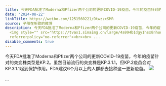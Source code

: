 ```yaml
---
title: 今天FDA批准了Moderna和Pfizer两个公司的更新COVID-19疫苗，今年的疫苗针对的突变株类型是KP.2。虽然目前流行的突变株是KP.3.1.1，但KP.2疫苗会对KP.3.1.1起到保...
date: '2024-08-22'
linkTitle: https://weibo.com/1251560221/OtwzzcSMR
source: 子陵在听歌的微博
description: 今天FDA批准了Moderna和Pfizer两个公司的更新COVID-19疫苗，今年的疫苗针对的突变株类型是KP.2。虽然目前流行的突变株是KP.3.1.1，但KP.2疫苗会对KP.3.1.1起到保护作用。FDA建议6个月以上的人群都去接种这一更新疫苗。
  <img style="" src="https://tvax1.sinaimg.cn/large/4a994b1dgy1hsx8nhuo35j235t4df1kx.jpg"
  referrerpolicy="no-referrer"><br><br> ...
disable_comments: true
---
```

今天FDA批准了Moderna和Pfizer两个公司的更新COVID-19疫苗，今年的疫苗针对的突变株类型是KP.2。虽然目前流行的突变株是KP.3.1.1，但KP.2疫苗会对KP.3.1.1起到保护作用。FDA建议6个月以上的人群都去接种这一更新疫苗。 <img style="" src="https://tvax1.sinaimg.cn/large/4a994b1dgy1hsx8nhuo35j235t4df1kx.jpg" referrerpolicy="no-referrer"><br><br> ...